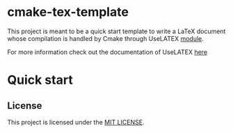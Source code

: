 # cmake-tex-template

This project is meant to be a quick start template to write a LaTeX document whose compilation is handled by Cmake through UseLATEX [module](https://gitlab.kitware.com/kmorel/UseLATEX/).

For more information check out the documentation of UseLATEX [here](https://gitlab.kitware.com/kmorel/UseLATEX/)

# Quick start

## License

This project is licensed under the [MIT LICENSE](LICENSE).